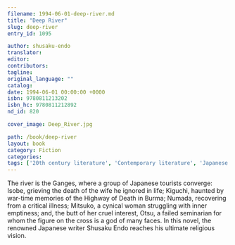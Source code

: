 ```yaml
---
filename: 1994-06-01-deep-river.md
title: "Deep River"
slug: deep-river
entry_id: 1095

author: shusaku-endo
translator: 
editor: 
contributors: 
tagline: 
original_language: ""
catalog: 
date: 1994-06-01 00:00:00 +0000 
isbn: 9780811213202
isbn_hc: 9780811212892
nd_id: 820

cover_image: Deep_River.jpg

path: /book/deep-river
layout: book
category: Fiction
categories: 
tags: ['20th century literature', 'Contemporary literature', 'Japanese literature', 'Japanese tourism', 'Religious fiction']
---
```

The river is the Ganges, where a group of Japanese tourists converge: Isobe, grieving the death of the wife he ignored in life; Kiguchi, haunted by war-time memories of the Highway of Death in Burma; Numada, recovering from a critical illness; Mitsuko, a cynical woman struggling with inner emptiness; and, the butt of her cruel interest, Otsu, a failed seminarian for whom the figure on the cross is a god of many faces. In this novel, the renowned Japanese writer Shusaku Endo reaches his ultimate religious vision.





